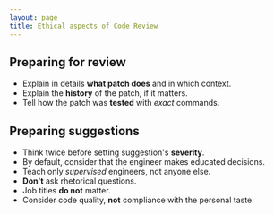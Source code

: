 ```yaml
---
layout: page
title: Ethical aspects of Code Review
---
```


## Preparing for review
- Explain in details **what patch does** and in which context.
- Explain the **history** of the patch, if it matters.
- Tell how the patch was **tested** with *exact* commands.

## Preparing suggestions
- Think twice before setting suggestion's **severity**.
- By default, consider that the engineer makes educated decisions.
- Teach only *supervised* engineers, not anyone else.
- **Don't** ask rhetorical questions.
- Job titles **do not** matter.
- Consider code quality, **not** compliance with the personal taste.
